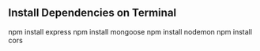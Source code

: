 ## Install Dependencies on Terminal
npm install express
npm install mongoose
npm install nodemon
npm install cors